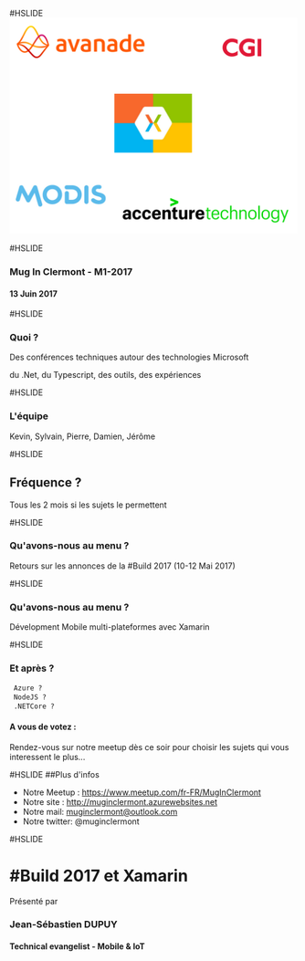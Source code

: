 #HSLIDE
![Logo](assets/images/background.png)

#HSLIDE
### Mug In Clermont - M1-2017
#### 13 Juin 2017

#HSLIDE
### Quoi ?
Des conférences techniques autour des technologies Microsoft

du .Net, du Typescript, des outils, des expériences

#HSLIDE
### L'équipe
Kevin, Sylvain, Pierre, Damien, Jérôme

#HSLIDE
## Fréquence ?
Tous les 2 mois si les sujets le permettent

#HSLIDE 
### Qu'avons-nous au menu ?
Retours sur les annonces de la #Build 2017 (10-12 Mai 2017)

#HSLIDE 
### Qu'avons-nous au menu ?
Dévelopment Mobile multi-plateformes avec Xamarin 

#HSLIDE 
### Et après ? 
     Azure ?
     NodeJS ?
     .NETCore ?
#### A vous de votez : 
Rendez-vous sur notre meetup dès ce soir pour choisir les sujets qui vous interessent le plus...

#HSLIDE
##Plus d'infos
* Notre Meetup : https://www.meetup.com/fr-FR/MugInClermont
* Notre site : http://muginclermont.azurewebsites.net
* Notre mail: muginclermont@outlook.com
* Notre twitter: @muginclermont

#HSLIDE
# #Build 2017 et Xamarin 
Présenté par 
### Jean-Sébastien DUPUY 
#### Technical evangelist - Mobile & IoT
